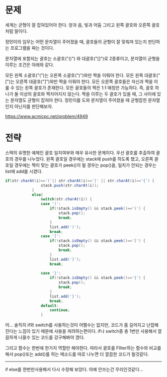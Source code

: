 # 문제
세계는 균형이 잘 잡혀있어야 한다. 양과 음, 빛과 어둠 그리고 왼쪽 괄호와 오른쪽 괄호처럼 말이다.

정민이의 임무는 어떤 문자열이 주어졌을 때, 괄호들의 균형이 잘 맞춰져 있는지 판단하는 프로그램을 짜는 것이다.

문자열에 포함되는 괄호는 소괄호("()") 와 대괄호("[]")로 2종류이고, 문자열이 균형을 이루는 조건은 아래와 같다.

모든 왼쪽 소괄호("(")는 오른쪽 소괄호(")")와만 짝을 이뤄야 한다.
모든 왼쪽 대괄호("[")는 오른쪽 대괄호("]")와만 짝을 이뤄야 한다.
모든 오른쪽 괄호들은 자신과 짝을 이룰 수 있는 왼쪽 괄호가 존재한다.
모든 괄호들의 짝은 1:1 매칭만 가능하다. 즉, 괄호 하나가 둘 이상의 괄호와 짝지어지지 않는다.
짝을 이루는 두 괄호가 있을 때, 그 사이에 있는 문자열도 균형이 잡혀야 한다.
정민이를 도와 문자열이 주어졌을 때 균형잡힌 문자열인지 아닌지를 판단해보자.

https://www.acmicpc.net/problem/4949

# 전략

스택의 유명한 예제인 괄호 일치여부와 매우 유사한 문제이다.
우선 괄호를 추출하여 괄호의 경우를 나누었다.
왼쪽 괄호일 경우에는 stack에 push를 하도록 했고, 오른쪽 괄호일 경우에는 짝이 맞는 괄호가 peek()이 될 경우는 pop()을, 일치가 안되는 경우는 list에 add를 시켰다.

```java
if(str.charAt(i)=='('|| str.charAt(i)=='[' || str.charAt(i)=='{') {
				stack.push(str.charAt(i));
			}
			else{
				switch(str.charAt(i)) {
				case ')':
					if(!stack.isEmpty() && stack.peek()=='(') {
						stack.pop();
						break;
					}
					list.add(')');
					break;
				case ']':
					if(!stack.isEmpty() && stack.peek()=='[') {
						stack.pop();
						break;
					}
					list.add(']');
					break;
					
				case '}':
					if(!stack.isEmpty() && stack.peek()=='{') {
						stack.pop();
						break;
					}
					list.add('}');
					break;
				default:
					continue;
				}
```

어... 솔직히 if와 switch를 사용하는것이 어쩔수는 없지만, 코드가 좀 길어지고 난잡해 진다는 느낌이 있기 때문에 사용을 꺼려하는편이다. if나 switch중 총 1번만 사용해서
깔끔하게 나올수 있는 코드를 강구해봐야 겠다.

그리고 함수는 한번에 한가지 역할만 해야한다. 따라서 괄호를 FIlter하는 함수와 비교를 해서 pop()또는 add()를 하는 메소드를 따로 나누면 더 깔끔한
코드가 될것같다.

---
if else를 한번만사용해서 다시 수정해 보았다.
아예 안쓰는건 무리인것같다...
